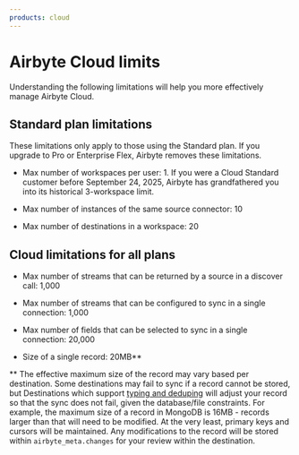 ```yaml
---
products: cloud
---
```


# Airbyte Cloud limits

Understanding the following limitations will help you more effectively manage Airbyte Cloud.

## Standard plan limitations

These limitations only apply to those using the Standard plan. If you upgrade to Pro or Enterprise Flex, Airbyte removes these limitations.

- Max number of workspaces per user: 1. If you were a Cloud Standard customer before September 24, 2025, Airbyte has grandfathered you into its historical 3-workspace limit.

- Max number of instances of the same source connector: 10

- Max number of destinations in a workspace: 20

## Cloud limitations for all plans

- Max number of streams that can be returned by a source in a discover call: 1,000

- Max number of streams that can be configured to sync in a single connection: 1,000

- Max number of fields that can be selected to sync in a single connection: 20,000

- Size of a single record: 20MB\*\*

\*\* The effective maximum size of the record may vary based per destination. Some destinations may
fail to sync if a record cannot be stored, but Destinations which support
[typing and deduping](/platform/using-airbyte/core-concepts/typing-deduping) will adjust your record so that
the sync does not fail, given the database/file constraints. For example, the maximum size of a
record in MongoDB is 16MB - records larger than that will need to be modified. At the very least,
primary keys and cursors will be maintained. Any modifications to the record will be stored within
`airbyte_meta.changes` for your review within the destination.
